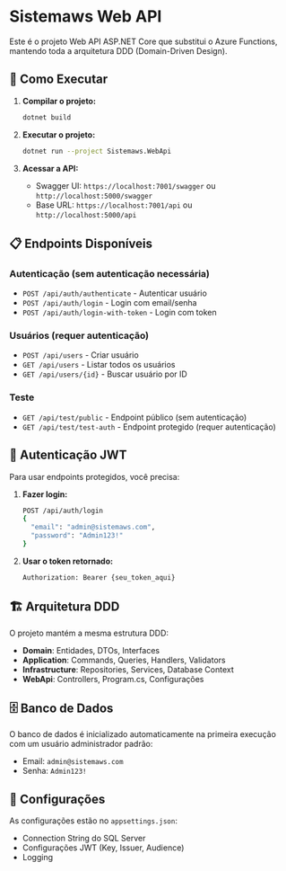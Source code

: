 # Sistemaws Web API

Este é o projeto Web API ASP.NET Core que substitui o Azure Functions, mantendo toda a arquitetura DDD (Domain-Driven Design).

## 🚀 Como Executar

1. **Compilar o projeto:**
   ```bash
   dotnet build
   ```

2. **Executar o projeto:**
   ```bash
   dotnet run --project Sistemaws.WebApi
   ```

3. **Acessar a API:**
   - Swagger UI: `https://localhost:7001/swagger` ou `http://localhost:5000/swagger`
   - Base URL: `https://localhost:7001/api` ou `http://localhost:5000/api`

## 📋 Endpoints Disponíveis

### Autenticação (sem autenticação necessária)
- `POST /api/auth/authenticate` - Autenticar usuário
- `POST /api/auth/login` - Login com email/senha
- `POST /api/auth/login-with-token` - Login com token

### Usuários (requer autenticação)
- `POST /api/users` - Criar usuário
- `GET /api/users` - Listar todos os usuários
- `GET /api/users/{id}` - Buscar usuário por ID

### Teste
- `GET /api/test/public` - Endpoint público (sem autenticação)
- `GET /api/test/test-auth` - Endpoint protegido (requer autenticação)

## 🔐 Autenticação JWT

Para usar endpoints protegidos, você precisa:

1. **Fazer login:**
   ```bash
   POST /api/auth/login
   {
     "email": "admin@sistemaws.com",
     "password": "Admin123!"
   }
   ```

2. **Usar o token retornado:**
   ```bash
   Authorization: Bearer {seu_token_aqui}
   ```

## 🏗️ Arquitetura DDD

O projeto mantém a mesma estrutura DDD:

- **Domain**: Entidades, DTOs, Interfaces
- **Application**: Commands, Queries, Handlers, Validators
- **Infrastructure**: Repositories, Services, Database Context
- **WebApi**: Controllers, Program.cs, Configurações

## 🗄️ Banco de Dados

O banco de dados é inicializado automaticamente na primeira execução com um usuário administrador padrão:
- Email: `admin@sistemaws.com`
- Senha: `Admin123!`

## 🔧 Configurações

As configurações estão no `appsettings.json`:
- Connection String do SQL Server
- Configurações JWT (Key, Issuer, Audience)
- Logging
